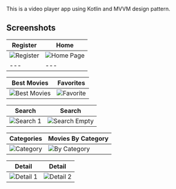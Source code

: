 This is a video player app using Kotlin and MVVM design pattern.

## Screenshots

| Register | Home|
| --- | ---|
|![Register](https://github.com/user-attachments/assets/c7c347d6-21be-4672-820b-2c10a3e52389) | ![Home Page](https://github.com/user-attachments/assets/278f2b96-c479-4d57-b1b7-0ab2fcf0a14b)|
| --- | ---|

| Best Movies | Favorites|
| --- | ---|
|![Best Movies](https://github.com/user-attachments/assets/de2462e0-ea7b-42d1-a2fc-fbaa6f5dfcef)| ![Favorite](https://github.com/user-attachments/assets/662a2b4a-d03a-4b9f-bb9e-53a7ce60e068)|

| Search |Search |
| ---|--- |
|![Search 1](https://github.com/user-attachments/assets/3f057b70-bc6f-4fee-90e6-8e922f5312d2)|![Search Empty](https://github.com/user-attachments/assets/106c5de9-6d71-44f9-a4b2-610d1d89d060)|

| Categories | Movies By Category|
| --- | ---|
|![Category](https://github.com/user-attachments/assets/46e8dafb-3022-4085-af4e-b869ac48b639)| ![By Category](https://github.com/user-attachments/assets/c8ad63b9-f9e3-4175-a308-4db43517c1cf)|

| Detail|Detail|
| ---|--- |
|![Detail 1](https://github.com/user-attachments/assets/fc70d6d7-4ada-40a1-8145-9e3e6203866a) | ![Detail 2](https://github.com/user-attachments/assets/49d1e663-d46c-4e32-9963-9ba82aef925c)|












